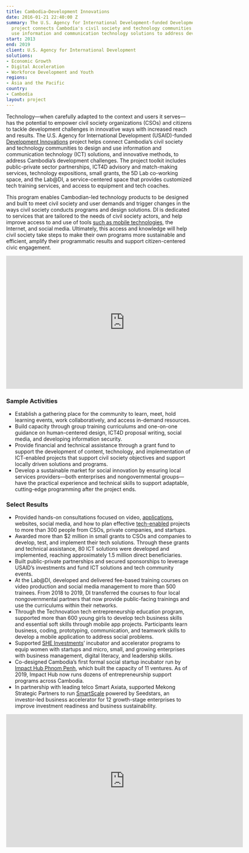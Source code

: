 ```yaml
---
title: Cambodia—Development Innovations
date: 2016-01-21 22:40:00 Z
summary: The U.S. Agency for International Development-funded Development Innovations
  project connects Cambodia's civil society and technology communities to design and
  use information and communication technology solutions to address development challenges.
start: 2013
end: 2019
client: U.S. Agency for International Development
solutions:
- Economic Growth
- Digital Acceleration
- Workforce Development and Youth
regions:
- Asia and the Pacific
country:
- Cambodia
layout: project
---
```


Technology—when carefully adapted to the context and users it serves—has the potential to empower civil society organizations (CSOs) and citizens to tackle development challenges in innovative ways with increased reach and results. The U.S. Agency for International Development (USAID)-funded [Development Innovations](http://www.development-innovations.org/) project helps connect Cambodia’s civil society and technology communities to design and use information and communication technology (ICT) solutions, and innovative methods, to address Cambodia’s development challenges. The project toolkit includes public-private sector partnerships, ICT4D advisory and match-making services, technology expositions, small grants, the 5D Lab co-working space, and the Lab@DI, a service-centered space that provides customized tech training services, and access to equipment and tech coaches. 

This program enables Cambodian-led technology products to be designed and built to meet civil society and user demands and trigger changes in the ways civil society conducts programs and design solutions. DI is dedicated to services that are tailored to the needs of civil society actors, and help improve access to and use of tools [such as mobile technologies](https://www.forbes.com/sites/joshuawilwohl/2016/02/14/new-app-to-help-cambodians-track-complaints-made-with-local-govt/#32e8d1ee156f), the Internet, and social media. Ultimately, this access and knowledge will help civil society take steps to make their own programs more sustainable and efficient, amplify their programmatic results and support citizen-centered civic engagement.

<iframe src="https://player.vimeo.com/video/318202536" width="640" height="360" frameborder="0" webkitallowfullscreen mozallowfullscreen allowfullscreen></iframe>

###  Sample Activities

* Establish a gathering place for the community to learn, meet, hold learning events, work collaboratively, and access in-demand resources.
* Build capacity through group training curriculums and one-on-one guidance on human-centered design, ICT4D proposal writing, social media, and developing information security.
* Provide financial and technical assistance through a grant fund to support the development of content, technology, and implementation of ICT-enabled projects that support civil society objectives and support locally driven solutions and programs.
* Develop a sustainable market for social innovation by ensuring local services providers—both enterprises and nongovernmental groups—have the practical experience and technical skills to support adaptable, cutting-edge programming after the project ends.

###  Select Results

* Provided hands-on consultations focused on video, [applications](https://dai-global-developments.com/articles/300-000-downloads-and-counting-how-i-created-a-top-khmer-smartphone-app?utm_source=daidotcom), websites, social media, and how to plan effective [tech-enabled](https://blog.usaid.gov/2015/09/empowering-voters-one-mobile-phone-at-a-time/) projects to more than 300 people from CSOs, private companies, and startups.
* Awarded more than $2 million in small grants to CSOs and companies to develop, test, and implement their tech solutions. Through these grants and technical assistance, 80 ICT solutions were developed and implemented, reaching approximately 1.5 million direct beneficiaries. 
* Built public-private partnerships and secured sponsorships to leverage USAID’s investments and fund ICT solutions and tech community events.
* At the Lab@DI, developed and delivered fee-based training courses on video production and social media management to more than 500 trainees. From 2018 to 2019, DI transferred the courses to four local nongovernmental partners that now provide public-facing trainings and use the curriculums within their networks.
* Through the Technovation tech entrepreneurship education program, supported more than 600 young girls to develop tech business skills and essential soft skills through mobile app projects. Participants learn business, coding, prototyping, communication, and teamwork skills to develop a mobile application to address social problems.
* Supported [SHE Investments](https://www.sheinvestments.com/)’ incubator and accelerator programs to equip women with startups and micro, small, and growing enterprises with business management, digital literacy, and leadership skills.   
* Co-designed Cambodia’s first formal social startup incubator run by [Impact Hub Phnom Penh](https://phnompenh.impacthub.net/), which built the capacity of 11 ventures. As of 2019, Impact Hub now runs dozens of entrepreneurship support programs across Cambodia. 
* In partnership with leading telco Smart Axiata, supported Mekong Strategic Partners to run [SmartScale](https://www.smartscalekh.com/) powered by Seedstars, an investor-led business accelerator for 12 growth-stage enterprises to improve investment readiness and business sustainability.  

<iframe src="https://player.vimeo.com/video/179469768" width="640" height="360" frameborder="0" webkitallowfullscreen mozallowfullscreen allowfullscreen></iframe>